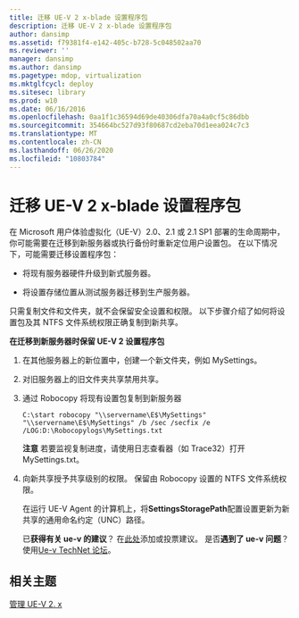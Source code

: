 ```yaml
---
title: 迁移 UE-V 2 x-blade 设置程序包
description: 迁移 UE-V 2 x-blade 设置程序包
author: dansimp
ms.assetid: f79381f4-e142-405c-b728-5c048502aa70
ms.reviewer: ''
manager: dansimp
ms.author: dansimp
ms.pagetype: mdop, virtualization
ms.mktglfcycl: deploy
ms.sitesec: library
ms.prod: w10
ms.date: 06/16/2016
ms.openlocfilehash: 0aa1f1c36594d69de40306dfa70a4a0cf5c86dbb
ms.sourcegitcommit: 354664bc527d93f80687cd2eba70d1eea024c7c3
ms.translationtype: MT
ms.contentlocale: zh-CN
ms.lasthandoff: 06/26/2020
ms.locfileid: "10803784"
---
```

# 迁移 UE-V 2 x-blade 设置程序包


在 Microsoft 用户体验虚拟化（UE-V）2.0、2.1 或 2.1 SP1 部署的生命周期中，你可能需要在迁移到新服务器或执行备份时重新定位用户设置包。 在以下情况下，可能需要迁移设置程序包：

-   将现有服务器硬件升级到新式服务器。

-   将设置存储位置从测试服务器迁移到生产服务器。

只需复制文件和文件夹，就不会保留安全设置和权限。 以下步骤介绍了如何将设置包及其 NTFS 文件系统权限正确复制到新共享。

**在迁移到新服务器时保留 UE-V 2 设置程序包**

1.  在其他服务器上的新位置中，创建一个新文件夹，例如 MySettings。

2.  对旧服务器上的旧文件夹共享禁用共享。

3.  通过 Robocopy 将现有设置包复制到新服务器

    ``` syntax
    C:\start robocopy "\\servername\E$\MySettings" "\\servername\E$\MySettings" /b /sec /secfix /e /LOG:D:\Robocopylogs\MySettings.txt
    ```

    **注意** 若要监视复制进度，请使用日志查看器（如 Trace32）打开 MySettings.txt。

     

4.  向新共享授予共享级别的权限。 保留由 Robocopy 设置的 NTFS 文件系统权限。

    在运行 UE-V Agent 的计算机上，将**SettingsStoragePath**配置设置更新为新共享的通用命名约定（UNC）路径。

    已**获得有关 ue-v 的建议**？ 在[此处](http://uev.uservoice.com/forums/280428-microsoft-user-experience-virtualization)添加或投票建议。 是否**遇到了 ue-v 问题**？ 使用[Ue-v TechNet 论坛](https://social.technet.microsoft.com/Forums/home?forum=mdopuev)。

## 相关主题


[管理 UE-V 2. x](administering-ue-v-2x-new-uevv2.md)

 

 





